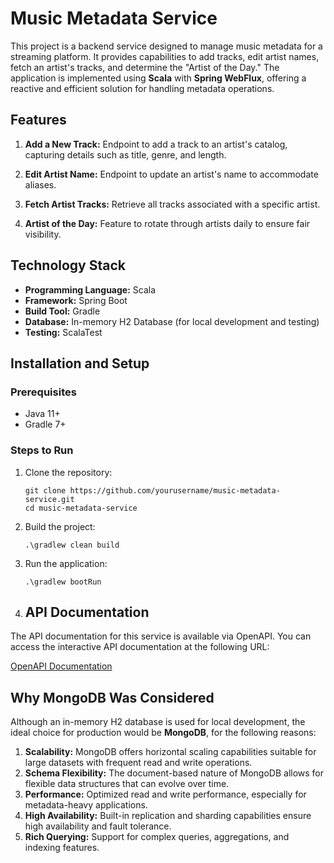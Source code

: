 
# Music Metadata Service

This project is a backend service designed to manage music metadata for a streaming platform. It provides capabilities to add tracks, edit artist names, fetch an artist's tracks, and determine the "Artist of the Day." The application is implemented using **Scala** with **Spring WebFlux**, offering a reactive and efficient solution for handling metadata operations.

## Features

1. **Add a New Track:** Endpoint to add a track to an artist's catalog, capturing details such as title, genre, and length.

2. **Edit Artist Name:** Endpoint to update an artist's name to accommodate aliases.

3. **Fetch Artist Tracks:** Retrieve all tracks associated with a specific artist.

4. **Artist of the Day:** Feature to rotate through artists daily to ensure fair visibility.

## Technology Stack

- **Programming Language:** Scala
- **Framework:** Spring Boot
- **Build Tool:** Gradle
- **Database:** In-memory H2 Database (for local development and testing)
- **Testing:** ScalaTest

## Installation and Setup

### Prerequisites

- Java 11+
- Gradle 7+

### Steps to Run

1. Clone the repository:
   ```
   git clone https://github.com/yourusername/music-metadata-service.git
   cd music-metadata-service
   ```

2. Build the project:
   ```
   .\gradlew clean build
   ```

3. Run the application:
   ```
   .\gradlew bootRun
   ```

4. ## API Documentation

The API documentation for this service is available via OpenAPI. You can access the interactive API documentation at the following URL:

[OpenAPI Documentation](http://localhost:8080/swagger-ui.html)

## Why MongoDB Was Considered

Although an in-memory H2 database is used for local development, the ideal choice for production would be **MongoDB**, for the following reasons:

1. **Scalability:** MongoDB offers horizontal scaling capabilities suitable for large datasets with frequent read and write operations.
2. **Schema Flexibility:** The document-based nature of MongoDB allows for flexible data structures that can evolve over time.
3. **Performance:** Optimized read and write performance, especially for metadata-heavy applications.
4. **High Availability:** Built-in replication and sharding capabilities ensure high availability and fault tolerance.
5. **Rich Querying:** Support for complex queries, aggregations, and indexing features.
